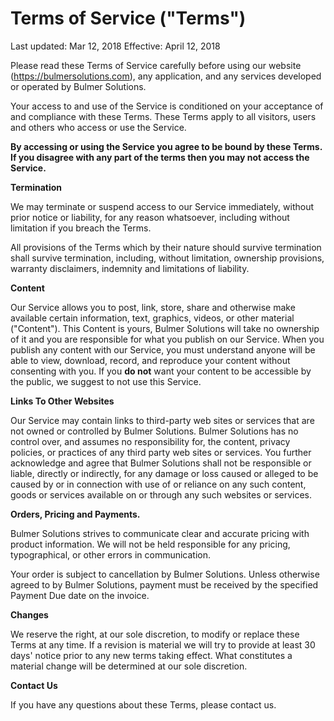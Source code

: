 # Terms of Service ("Terms")
Last updated: Mar 12, 2018
Effective: April 12, 2018

Please read these Terms of Service carefully before using our website (https://bulmersolutions.com), any application, and any services developed or operated by Bulmer Solutions.

Your access to and use of the Service is conditioned on your acceptance of and compliance with these Terms. These Terms apply to all visitors, users and others who access or use the Service.<br>

**By accessing or using the Service you agree to be bound by these Terms. If you disagree with any part of the terms then you may not access the Service.**<br>

**Termination**

We may terminate or suspend access to our Service immediately, without prior notice or liability, for any reason whatsoever, including without limitation if you breach the Terms.

All provisions of the Terms which by their nature should survive termination shall survive termination, including, without limitation, ownership provisions, warranty disclaimers, indemnity and limitations of liability.

**Content**

Our Service allows you to post, link, store, share and otherwise make available certain information, text, graphics, videos, or other material ("Content"). This Content is yours, Bulmer Solutions will take no ownership of it and you are responsible for what you publish on our Service.
When you publish any content with our Service, you must understand anyone will be able to view, download, record, and reproduce your content without consenting with you. If you **do not** want your content to be accessible by the public, we suggest to not use this Service.

**Links To Other Websites**

Our Service may contain links to third-party web sites or services that are not owned or controlled by Bulmer Solutions.
Bulmer Solutions has no control over, and assumes no responsibility for, the content, privacy policies, or practices of any third party web sites or services. You further acknowledge and agree that Bulmer Solutions shall not be responsible or liable, directly or indirectly, for any damage or loss caused or alleged to be caused by or in connection with use of or reliance on any such content, goods or services available on or through any such websites or services.

**Orders, Pricing and Payments.**

Bulmer Solutions strives to communicate clear and accurate pricing with product information. We will not be held responsible for any pricing, typographical, or other errors in communication.

Your order is subject to cancellation by Bulmer Solutions. Unless otherwise agreed to by Bulmer Solutions, payment must be received by the specified Payment Due date on the invoice.

**Changes**

We reserve the right, at our sole discretion, to modify or replace these Terms at any time. If a revision is material we will try to provide at least 30 days' notice prior to any new terms taking effect. What constitutes a material change will be determined at our sole discretion.

**Contact Us**

If you have any questions about these Terms, please contact us.